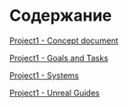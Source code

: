 # Содержание
[Project1 - Concept document](Concept.md)

[Project1 - Goals and Tasks](GoalsAndTasks.md)

[Project1 - Systems](Systems.md)

[Project1 - Unreal Guides](Unreal_Guides.md)

